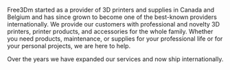 ﻿Free3Dm started as a provider of 3D printers and supplies in Canada and Belgium and has since grown to become one of the best-known providers internationally. We provide our customers with professional and novelty 3D printers, printer products, and accessories for the whole family. Whether you need products, maintenance, or supplies for your professional life or for your personal projects, we are here to help.

Over the years we have expanded our services and now ship internationally.
